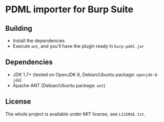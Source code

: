 PDML importer for Burp Suite
============================

Building
--------

 - Install the dependencies
 - Execute `ant`, and you'll have the plugin ready in `burp-pdml.jar`

Dependencies
------------

 - JDK 1.7+ (tested on OpenJDK 8, Debian/Ubuntu package: `openjdk-8-jdk`)
 - Apache ANT (Debian/Ubuntu package: `ant`)

License
-------

The whole project is available under MIT license, see `LICENSE.txt`.

